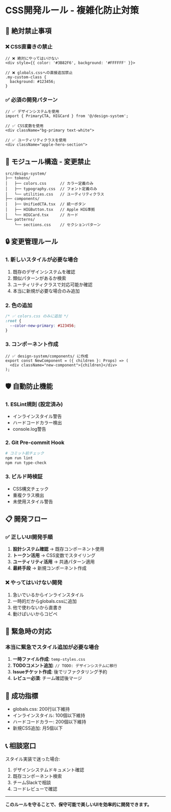 # CSS開発ルール - 複雑化防止対策

## 🚨 **絶対禁止事項**

### ❌ **CSS直書きの禁止**
```tsx
// ❌ 絶対にやってはいけない
<div style={{ color: '#3B82F6', background: '#FFFFFF' }}>

// ❌ globals.cssへの直接追加禁止
.my-custom-class { 
  background: #123456; 
}
```

### ✅ **必須の開発パターン**
```tsx
// ✅ デザインシステムを使用
import { PrimaryCTA, HIGCard } from '@/design-system';

// ✅ CSS変数を使用
<div className="bg-primary text-white">

// ✅ ユーティリティクラスを使用
<div className="apple-hero-section">
```

## 📁 **モジュール構造 - 変更禁止**

```
src/design-system/
├── tokens/
│   ├── colors.css      // カラー定義のみ
│   ├── typography.css  // フォント定義のみ
│   └── utilities.css   // ユーティリティクラス
├── components/
│   ├── UnifiedCTA.tsx  // 統一ボタン
│   ├── HIGButton.tsx   // Apple HIG準拠
│   └── HIGCard.tsx     // カード
└── patterns/
    └── sections.css    // セクションパターン
```

## 🔒 **変更管理ルール**

### 1. **新しいスタイルが必要な場合**
1. 既存のデザインシステムを確認
2. 類似パターンがあるか検索
3. ユーティリティクラスで対応可能か確認
4. 本当に新規が必要な場合のみ追加

### 2. **色の追加**
```css
/* ✅ colors.css のみに追加 */
:root {
  --color-new-primary: #123456;
}
```

### 3. **コンポーネント作成**
```tsx
// ✅ design-system/components/ に作成
export const NewComponent = ({ children }: Props) => (
  <div className="new-component">{children}</div>
);
```

## 🛡️ **自動防止機能**

### 1. **ESLint規則** (設定済み)
- インラインスタイル警告
- ハードコードカラー検出
- console.log警告

### 2. **Git Pre-commit Hook** 
```bash
# コミット前チェック
npm run lint
npm run type-check
```

### 3. **ビルド時検証**
- CSS構文チェック
- 重複クラス検出
- 未使用スタイル警告

## 📋 **開発フロー**

### ✅ **正しいUI開発手順**
1. **設計システム確認** → 既存コンポーネント使用
2. **トークン活用** → CSS変数でスタイリング
3. **ユーティリティ活用** → 共通パターン適用
4. **最終手段** → 新規コンポーネント作成

### ❌ **やってはいけない開発**
1. 急いでいるからインラインスタイル
2. 一時的だからglobals.cssに追加
3. 他で使わないから直書き
4. 動けばいいからコピペ

## 🚨 **緊急時の対応**

### 本当に緊急でスタイル追加が必要な場合
1. **一時ファイル作成**: `temp-styles.css`
2. **TODOコメント追加**: `// TODO: デザインシステムに移行`
3. **Issueチケット作成**: 後でリファクタリング予約
4. **レビュー必須**: チーム確認後マージ

## 🎯 **成功指標**

- globals.css: 200行以下維持
- インラインスタイル: 100個以下維持  
- ハードコードカラー: 200個以下維持
- 新規CSS追加: 月5個以下

## 📞 **相談窓口**

スタイル実装で迷った場合:
1. デザインシステムドキュメント確認
2. 既存コンポーネント検索
3. チームSlackで相談
4. コードレビューで確認

---

**このルールを守ることで、保守可能で美しいUIを効率的に開発できます。**